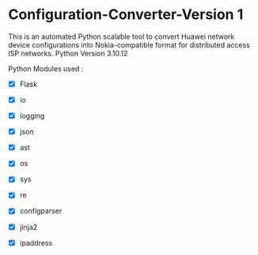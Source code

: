 # Configuration-Converter-Version 1
This is an automated Python scalable tool to convert Huawei network device configurations into Nokia-compatible format for distributed access ISP networks.
Python Version 3.10.12

Python Modules used :

- [x] Flask
- [x] io
- [x] logging
- [x] json
- [x] ast
- [x] os
- [x] sys
- [x] re
- [x] configparser
- [x] jinja2
- [x] ipaddress












